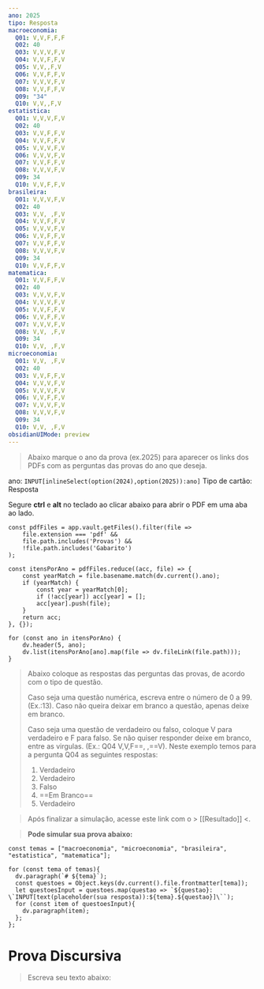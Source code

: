 ```yaml
---
ano: 2025
tipo: Resposta
macroeconomia:
  Q01: V,V,F,F,F
  Q02: 40
  Q03: V,V,V,F,V
  Q04: V,V,F,F,V
  Q05: V,V,,F,V
  Q06: V,V,F,F,V
  Q07: V,V,V,F,V
  Q08: V,V,F,F,V
  Q09: "34"
  Q10: V,V,,F,V
estatistica:
  Q01: V,V,V,F,V
  Q02: 40
  Q03: V,V,F,F,V
  Q04: V,V,F,F,V
  Q05: V,V,V,F,V
  Q06: V,V,V,F,V
  Q07: V,V,F,F,V
  Q08: V,V,V,F,V
  Q09: 34
  Q10: V,V,F,F,V
brasileira:
  Q01: V,V,V,F,V
  Q02: 40
  Q03: V,V, ,F,V
  Q04: V,V,F,F,V
  Q05: V,V,V,F,V
  Q06: V,V,F,F,V
  Q07: V,V,F,F,V
  Q08: V,V,V,F,V
  Q09: 34
  Q10: V,V,F,F,V
matematica:
  Q01: V,V,F,F,V
  Q02: 40
  Q03: V,V,V,F,V
  Q04: V,V,V,F,V
  Q05: V,V,F,F,V
  Q06: V,V,F,F,V
  Q07: V,V,V,F,V
  Q08: V,V, ,F,V
  Q09: 34
  Q10: V,V, ,F,V
microeconomia:
  Q01: V,V, ,F,V
  Q02: 40
  Q03: V,V,F,F,V
  Q04: V,V,V,F,V
  Q05: V,V,V,F,V
  Q06: V,V,F,F,V
  Q07: V,V,V,F,V
  Q08: V,V,V,F,V
  Q09: 34
  Q10: V,V, ,F,V
obsidianUIMode: preview
---
```


> Abaixo marque o ano da prova (ex.2025) para aparecer os links dos PDFs com as perguntas das provas do ano que deseja.

ano: `INPUT[inlineSelect(option(2024),option(2025)):ano]`
Tipo de cartão: Resposta

Segure **ctrl** e **alt** no teclado ao clicar abaixo para abrir o PDF em uma aba ao lado.
```dataviewjs
const pdfFiles = app.vault.getFiles().filter(file => 
    file.extension === 'pdf' && 
    file.path.includes('Provas') && 
    !file.path.includes('Gabarito')
);

const itensPorAno = pdfFiles.reduce((acc, file) => {
    const yearMatch = file.basename.match(dv.current().ano);
    if (yearMatch) {
        const year = yearMatch[0];
        if (!acc[year]) acc[year] = [];
        acc[year].push(file);
    }
    return acc;
}, {});

for (const ano in itensPorAno) {
    dv.header(5, ano); 
    dv.list(itensPorAno[ano].map(file => dv.fileLink(file.path)));
}
```

> Abaixo coloque as respostas das perguntas das provas, de acordo com o tipo de questão.
> 
> Caso seja uma questão numérica, escreva entre o número de 0 a 99. (Ex.:13). Caso não queira deixar em branco a questão, apenas deixe em branco. 
> 
> Caso seja uma questão de verdadeiro ou falso, coloque V para verdadeiro e F para falso. Se não quiser responder deixe em branco, entre as virgulas. (Ex.: Q04 V,V,F==, ,==V). Neste exemplo temos para a pergunta Q04 as seguintes respostas:
> 1. Verdadeiro
> 2. Verdadeiro
> 3. Falso
> 4. ==Em Branco==
> 5. Verdadeiro

> Após finalizar a simulação, acesse este link com o > [[Resultado]] <.

> **Pode simular sua prova abaixo:**

```dataviewjs
const temas = ["macroeconomia", "microeconomia", "brasileira", "estatistica", "matematica"];

for (const tema of temas){
  dv.paragraph(`# ${tema}`);
  const questoes = Object.keys(dv.current().file.frontmatter[tema]);
  let questoesInput = questoes.map(questao => `${questao}:  \`INPUT[text(placeholder(sua resposta)):${tema}.${questao}]\``);
  for (const item of questoesInput){
    dv.paragraph(item);
  };
};

```

# Prova Discursiva

> Escreva seu texto abaixo: